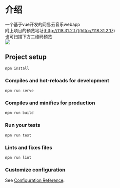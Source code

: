 # 介绍

一个基于vue开发的网易云音乐webapp  
附上项目的预览地址[http://118.31.2.17](http://118.31.2.17) <br/>
也可扫描下方二维码预览<br/>
![](http://118.31.2.17/code.png)
## Project setup
```
npm install
```

### Compiles and hot-reloads for development
```
npm run serve
```

### Compiles and minifies for production
```
npm run build
```

### Run your tests
```
npm run test
```

### Lints and fixes files
```
npm run lint
```

### Customize configuration
See [Configuration Reference](https://cli.vuejs.org/config/).
